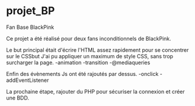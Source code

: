 # projet_BP
Fan Base BlackPink

Ce projet a été réalisé pour deux fans inconditionnels de BlackPink.

Le but principal était d'écrire l'HTML assez rapidement pour se concentrer sur le CSSbut
J'ai pu appliquer un maximum de style CSS, sans trop surcharger la page. 
  -animation
  -transition
  -@mediaqueries

Enfin des évènements Js ont été rajoutés par dessus.
  -onclick
  -addEventListener

La prochaine étape, rajouter du PHP pour sécuriser la connexion et créer une BDD.
